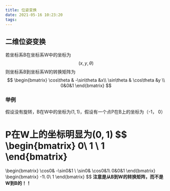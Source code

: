 ```yaml
---
title: 位姿变换
date: 2021-05-16 10:23:20
tags:
---
```


## 二维位姿变换

若坐标系B在坐标系W中的坐标为
$$
(x,y,\theta)
$$
则坐标系B到坐标系W的转换矩阵为
$$
\begin{bmatrix}
\cos\theta & -\sin\theta &x\\
\sin\theta & \cos\theta &y \\
0&0&1
\end{bmatrix}
$$

### 举例

假设没有旋转，B在W中的坐标为$(1,1)$，假设有一个点P在B上的坐标为（-1， 0）

P在W上的坐标明显为$(0, 1)$
$$
\begin{bmatrix}
0\\
1 \\
1
\end{bmatrix}
=
\begin{bmatrix}
\cos0& -\sin0&1 \\
\sin0& \cos0&1\\
0&0&1
\end{bmatrix}
\begin{bmatrix}
-1\\
0\\
1
\end{bmatrix}
$$
**注意是从B到W的转换矩阵，而不是W到B的！！**